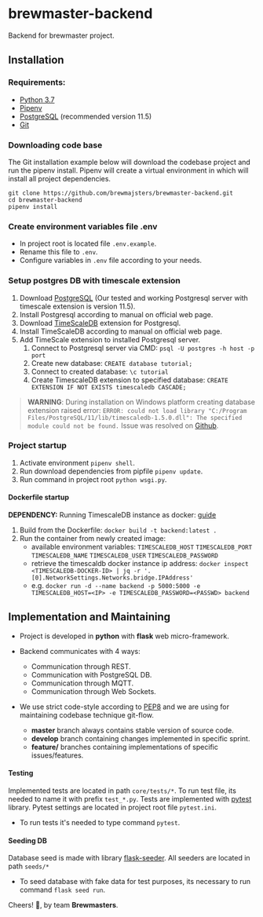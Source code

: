 # brewmaster-backend
Backend for brewmaster project.

## Installation

### Requirements:

- [Python 3.7](https://www.python.org/downloads/)
- [Pipenv](https://github.com/pypa/pipenv)
- [PostgreSQL](https://www.postgresql.org/download/) (recommended version 11.5)
- [Git](https://git-scm.com/downloads)

### Downloading code base

The Git installation example below will download the codebase project and run the pipenv install. Pipenv
will create a virtual environment in which will install all project dependencies.

```
git clone https://github.com/brewmajsters/brewmaster-backend.git
cd brewmaster-backend
pipenv install
```

### Create environment variables file .env

- In project root is located file `.env.example`.
- Rename this file to `.env`.
- Configure variables in `.env` file according to your needs.

### Setup postgres DB with timescale extension
1. Download [PostgreSQL](https://www.postgresql.org/download/) (Our tested and working Postgresql server with timescale extension is version 11.5).
2. Install Postgresql according to manual on official web page.
3. Download [TimeScaleDB](https://docs.timescale.com/latest/getting-started/installation) extension for Postgresql.
4. Install TimeScaleDB according to manual on official web page.
5. Add TimeScale extension to installed Postgresql server.
   1. Connect to Postgresql server via CMD: `psql -U postgres -h host -p port`
   2. Create new database: `CREATE database tutorial;`
   3. Connect to created database: `\c tutorial`
   4. Create TimescaleDB extension to specified database: `CREATE EXTENSION IF NOT EXISTS timescaledb CASCADE;`

> **WARNING**: During installation on Windows platform creating database extension raised error:
> `ERROR: could not load library "C:/Program Files/PostgreSQL/11/lib/timescaledb-1.5.0.dll": The specified module could not be found.`
> Issue was resolved on [Github](https://github.com/timescale/timescaledb/issues/1398).

### Project startup

1. Activate environment `pipenv shell`.
2. Run download dependencies from pipfile `pipenv update`.
3. Run command in project root `python wsgi.py`.

#### Dockerfile startup

**DEPENDENCY:** Running TimescaleDB instance as docker: [guide](https://github.com/brewmajsters/timescaledb-docker)

1. Build from the Dockerfile: `docker build -t backend:latest .`
2. Run the container from newly created image:
    - available environment variables: `TIMESCALEDB_HOST` `TIMESCALEDB_PORT` `TIMESCALEDB_NAME` `TIMESCALEDB_USER` `TIMESCALEDB_PASSWORD`
    - retrieve the timescaldb docker instance ip address: `docker inspect <TIMESCALEDB-DOCKER-ID> | jq -r '.[0].NetworkSettings.Networks.bridge.IPAddress'`
    - e.g. `docker run -d --name backend -p 5000:5000 -e TIMESCALEDB_HOST=<IP> -e TIMESCALEDB_PASSWORD=<PASSWD> backend`

## Implementation and Maintaining

- Project is developed in **python** with **flask** web micro-framework.

- Backend communicates with 4 ways:
    - Communication through REST.
    - Communication with PostgreSQL DB.
    - Communication through MQTT.
    - Communication through Web Sockets.

- We use strict code-style according to [PEP8](https://www.python.org/dev/peps/pep-0008/)
and we are using for maintaining codebase technique git-flow.
    - **master** branch always contains stable version of source code.
    - **develop** branch containing changes implemented in specific sprint.
    - **feature/** branches containing implementations of specific issues/features.

#### Testing

Implemented tests are located in path `core/tests/*`. To run test file, its needed to name it with prefix `test_*.py`.
Tests are implemented with [pytest](https://github.com/pytest-dev/pytest/) library. Pytest settings are located in project root file `pytest.ini`.

- To run tests it's needed to type command `pytest`.

#### Seeding DB

Database seed is made with library [flask-seeder](https://github.com/diddi-/flask-seeder). All seeders are located in
path `seeds/*`

- To seed database with fake data for test purposes, its necessary to run command `flask seed run`.

Cheers! :beers:, by team **Brewmasters**.
